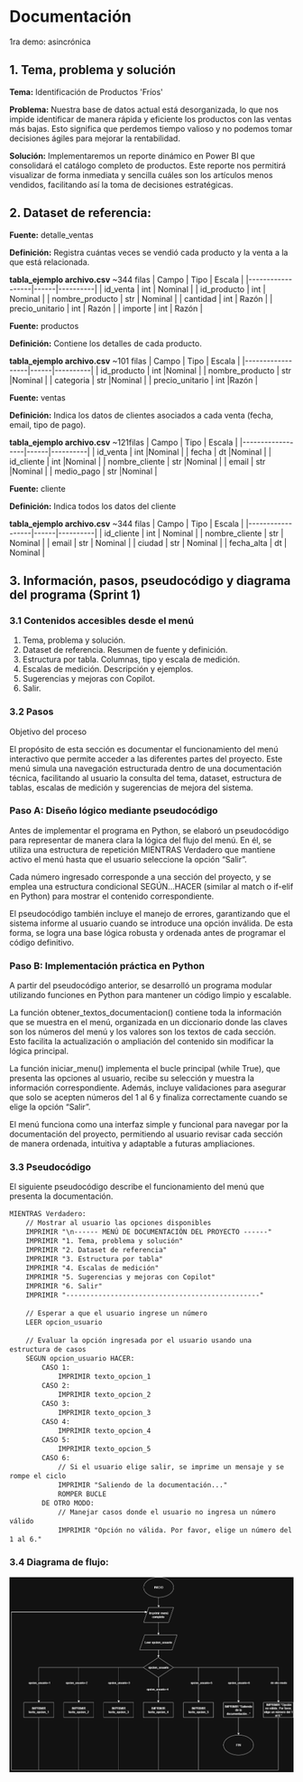 # Documentación
1ra demo: asincrónica

## 1. Tema, problema y solución

**Tema:**
Identificación de Productos 'Fríos'

**Problema:**
Nuestra base de datos actual está desorganizada, lo que nos impide identificar de manera rápida y eficiente los productos con las ventas más bajas. Esto significa que perdemos tiempo valioso y no podemos tomar decisiones ágiles para mejorar la rentabilidad.

**Solución:**
Implementaremos un reporte dinámico en Power BI que consolidará el catálogo completo de productos. Este reporte nos permitirá visualizar de forma inmediata y sencilla cuáles son los artículos menos vendidos, facilitando así la toma de decisiones estratégicas.

## 2. Dataset de referencia:

**Fuente:**
detalle_ventas

**Definición:**
Registra cuántas veces se vendió cada producto y la venta a la que está relacionada.

**tabla_ejemplo archivo.csv** ~344 filas
| Campo            | Tipo | Escala   | 
|------------------|------|----------| 
| id_venta         | int  | Nominal  | 
| id_producto      | int  | Nominal  | 
| nombre_producto  | str  | Nominal  | 
| cantidad         | int  | Razón    |
| precio_unitario  | int  | Razón    |
| importe          | int  | Razón    |

**Fuente:**
productos

**Definición:**
Contiene los detalles de cada producto. 

**tabla_ejemplo archivo.csv** ~101 filas
| Campo            | Tipo | Escala   | 
|------------------|------|----------| 
| id_producto      | int  |Nominal   |
| nombre_producto  | str  |Nominal   |
| categoria        | str  |Nominal   |
| precio_unitario  | int  |Razón     |

**Fuente:**
ventas

**Definición:**
Indica los datos de clientes asociados a cada venta (fecha, email, tipo de pago).

**tabla_ejemplo archivo.csv** ~121filas
| Campo            | Tipo | Escala   | 
|------------------|------|----------| 
| id_venta         | int  |Nominal   |
| fecha            | dt   |Nominal   |
| id_cliente       | int  |Nominal   |
| nombre_cliente   | str  |Nominal   |
| email            | str  |Nominal   |
| medio_pago       | str  |Nominal   |


**Fuente:**
cliente

**Definición:**
Indica todos los datos del cliente

**tabla_ejemplo archivo.csv** ~344 filas
| Campo            | Tipo | Escala   | 
|------------------|------|----------| 
| id_cliente       | int  | Nominal  | 
| nombre_cliente   | str  | Nominal  | 
| email            | str  | Nominal  |
| ciudad           | str  | Nominal  |
| fecha_alta       | dt   | Nominal  |

 
## 3. Información, pasos, pseudocódigo y diagrama del programa (Sprint 1)

### 3.1 Contenidos accesibles desde el menú

1. Tema, problema y solución.
2. Dataset de referencia. Resumen de fuente y definición.
3. Estructura por tabla. Columnas, tipo y escala de medición.
4. Escalas de medición. Descripción y ejemplos.
5. Sugerencias y mejoras con Copilot.
6. Salir.

### 3.2 Pasos
Objetivo del proceso

El propósito de esta sección es documentar el funcionamiento del menú interactivo que permite acceder a las diferentes partes del proyecto. Este menú simula una navegación estructurada dentro de una documentación técnica, facilitando al usuario la consulta del tema, dataset, estructura de tablas, escalas de medición y sugerencias de mejora del sistema.

### Paso A: Diseño lógico mediante pseudocódigo

Antes de implementar el programa en Python, se elaboró un pseudocódigo para representar de manera clara la lógica del flujo del menú. En él, se utiliza una estructura de repetición MIENTRAS Verdadero que mantiene activo el menú hasta que el usuario seleccione la opción “Salir”.

Cada número ingresado corresponde a una sección del proyecto, y se emplea una estructura condicional SEGÚN...HACER (similar al match o if-elif en Python) para mostrar el contenido correspondiente.

El pseudocódigo también incluye el manejo de errores, garantizando que el sistema informe al usuario cuando se introduce una opción inválida. De esta forma, se logra una base lógica robusta y ordenada antes de programar el código definitivo.

### Paso B: Implementación práctica en Python

A partir del pseudocódigo anterior, se desarrolló un programa modular utilizando funciones en Python para mantener un código limpio y escalable.

La función obtener_textos_documentacion() contiene toda la información que se muestra en el menú, organizada en un diccionario donde las claves son los números del menú y los valores son los textos de cada sección. Esto facilita la actualización o ampliación del contenido sin modificar la lógica principal.

La función iniciar_menu() implementa el bucle principal (while True), que presenta las opciones al usuario, recibe su selección y muestra la información correspondiente. Además, incluye validaciones para asegurar que solo se acepten números del 1 al 6 y finaliza correctamente cuando se elige la opción “Salir”.

El menú funciona como una interfaz simple y funcional para navegar por la documentación del proyecto, permitiendo al usuario revisar cada sección de manera ordenada, intuitiva y adaptable a futuras ampliaciones.

### 3.3 Pseudocódigo

El siguiente pseudocódigo describe el funcionamiento del menú que presenta la documentación.

```pseudocode
MIENTRAS Verdadero:
    // Mostrar al usuario las opciones disponibles
    IMPRIMIR "\n------ MENÚ DE DOCUMENTACIÓN DEL PROYECTO ------"
    IMPRIMIR "1. Tema, problema y solución"
    IMPRIMIR "2. Dataset de referencia"
    IMPRIMIR "3. Estructura por tabla"
    IMPRIMIR "4. Escalas de medición"
    IMPRIMIR "5. Sugerencias y mejoras con Copilot"
    IMPRIMIR "6. Salir"
    IMPRIMIR "------------------------------------------------"
    
    // Esperar a que el usuario ingrese un número
    LEER opcion_usuario
    
    // Evaluar la opción ingresada por el usuario usando una estructura de casos
    SEGUN opcion_usuario HACER:
        CASO 1:
            IMPRIMIR texto_opcion_1
        CASO 2:
            IMPRIMIR texto_opcion_2
        CASO 3:
            IMPRIMIR texto_opcion_3
        CASO 4:
            IMPRIMIR texto_opcion_4
        CASO 5:
            IMPRIMIR texto_opcion_5
        CASO 6:
            // Si el usuario elige salir, se imprime un mensaje y se rompe el ciclo
            IMPRIMIR "Saliendo de la documentación..."
            ROMPER BUCLE
        DE OTRO MODO:
            // Manejar casos donde el usuario no ingresa un número válido
            IMPRIMIR "Opción no válida. Por favor, elige un número del 1 al 6."

```
### 3.4 Diagrama de flujo:
![Diagrama del flujo](./menu_diagrama.png)

